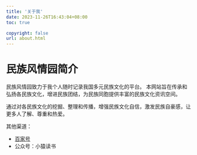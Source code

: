 ```yaml
---
title: '关于我'
date: 2023-11-26T16:43:04+08:00
toc: true

copyright: false
url: about.html
---
```


# 民族风情园简介

民族风情园致力于我个人随时记录我国多元民族文化的平台。
本网站旨在传承和弘扬各民族文化，增进民族团结，为民族同胞提供丰富的民族文化资讯空间。

通过对各民族文化的挖掘、整理和传播，增强民族文化自信，激发民族自豪感，让更多人了解、尊重和热爱。

其他渠道：
- [百家号](https://baijiahao.baidu.com/u?app_id=1780385915247862)
- 公众号：小猿读书